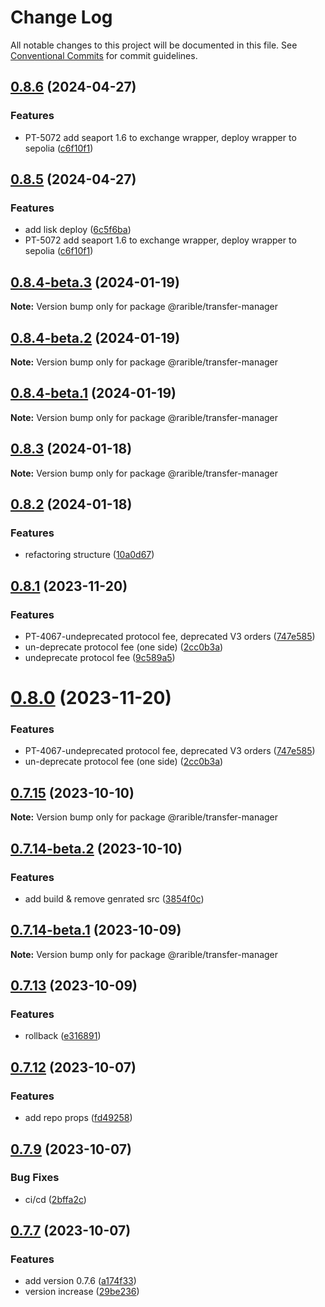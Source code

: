 # Change Log

All notable changes to this project will be documented in this file.
See [Conventional Commits](https://conventionalcommits.org) for commit guidelines.

## [0.8.6](https://github.com/rarible/protocol-contracts/compare/v0.8.1...v0.8.6) (2024-04-27)

### Features

- PT-5072 add seaport 1.6 to exchange wrapper, deploy wrapper to sepolia ([c6f10f1](https://github.com/rarible/protocol-contracts/commit/c6f10f151740dd76da0e997b8bf499f03cba00a9))

## [0.8.5](https://github.com/rarible/protocol-contracts/compare/v0.8.1...v0.8.5) (2024-04-27)

### Features

- add lisk deploy ([6c5f6ba](https://github.com/rarible/protocol-contracts/commit/6c5f6ba32a56664ee5b50dd26de3bbbb98924f36))
- PT-5072 add seaport 1.6 to exchange wrapper, deploy wrapper to sepolia ([c6f10f1](https://github.com/rarible/protocol-contracts/commit/c6f10f151740dd76da0e997b8bf499f03cba00a9))

## [0.8.4-beta.3](https://github.com/rarible/protocol-contracts/compare/v0.8.4-beta.2...v0.8.4-beta.3) (2024-01-19)

**Note:** Version bump only for package @rarible/transfer-manager

## [0.8.4-beta.2](https://github.com/rarible/protocol-contracts/compare/v0.8.4-beta.1...v0.8.4-beta.2) (2024-01-19)

**Note:** Version bump only for package @rarible/transfer-manager

## [0.8.4-beta.1](https://github.com/rarible/protocol-contracts/compare/v0.8.3...v0.8.4-beta.1) (2024-01-19)

**Note:** Version bump only for package @rarible/transfer-manager

## [0.8.3](https://github.com/rarible/protocol-contracts/compare/v0.8.2...v0.8.3) (2024-01-18)

**Note:** Version bump only for package @rarible/transfer-manager

## [0.8.2](https://github.com/rarible/protocol-contracts/compare/v0.8.1...v0.8.2) (2024-01-18)

### Features

- refactoring structure ([10a0d67](https://github.com/rarible/protocol-contracts/commit/10a0d673d9a589aa8e341ea5e3aa9c0657cabe2d))

## [0.8.1](https://github.com/rarible/protocol-contracts/compare/v0.7.15...v0.8.1) (2023-11-20)

### Features

- PT-4067-undeprecated protocol fee, deprecated V3 orders ([747e585](https://github.com/rarible/protocol-contracts/commit/747e585ff9dad2411af83014c4f5c9adbe2d8d61))
- un-deprecate protocol fee (one side) ([2cc0b3a](https://github.com/rarible/protocol-contracts/commit/2cc0b3a086ebcf2ccdba34e9fa67158ae6d44532))
- undeprecate protocol fee ([9c589a5](https://github.com/rarible/protocol-contracts/commit/9c589a57028b2f541245f0e96557c535d1740bf9))

# [0.8.0](https://github.com/rarible/protocol-contracts/compare/v0.7.15...v0.8.0) (2023-11-20)

### Features

- PT-4067-undeprecated protocol fee, deprecated V3 orders ([747e585](https://github.com/rarible/protocol-contracts/commit/747e585ff9dad2411af83014c4f5c9adbe2d8d61))
- un-deprecate protocol fee (one side) ([2cc0b3a](https://github.com/rarible/protocol-contracts/commit/2cc0b3a086ebcf2ccdba34e9fa67158ae6d44532))

## [0.7.15](https://github.com/rarible/protocol-contracts/compare/v0.7.14-beta.3...v0.7.15) (2023-10-10)

**Note:** Version bump only for package @rarible/transfer-manager

## [0.7.14-beta.2](https://github.com/rarible/protocol-contracts/compare/v0.7.14-beta.1...v0.7.14-beta.2) (2023-10-10)

### Features

- add build & remove genrated src ([3854f0c](https://github.com/rarible/protocol-contracts/commit/3854f0c2581a721e079215ad0cdcec4680bca9fd))

## [0.7.14-beta.1](https://github.com/rarible/protocol-contracts/compare/v0.7.14-beta.0...v0.7.14-beta.1) (2023-10-09)

**Note:** Version bump only for package @rarible/transfer-manager

## [0.7.13](https://github.com/rarible/protocol-contracts/compare/v0.7.12-beta.3...v0.7.13) (2023-10-09)

### Features

- rollback ([e316891](https://github.com/rarible/protocol-contracts/commit/e31689183da4619e8456a887da6ae9e80d28720c))

## [0.7.12](https://github.com/rarible/protocol-contracts/compare/v0.7.11...v0.7.12) (2023-10-07)

### Features

- add repo props ([fd49258](https://github.com/rarible/protocol-contracts/commit/fd492580d31660b34fdefed29131a54680350d05))

## [0.7.9](https://github.com/rarible/protocol-contracts/compare/v0.7.8...v0.7.9) (2023-10-07)

### Bug Fixes

- ci/cd ([2bffa2c](https://github.com/rarible/protocol-contracts/commit/2bffa2cfe39ed051dd26405386a8c7f5c25fe127))

## [0.7.7](https://github.com/rarible/protocol-contracts/compare/v0.3.0-beta7...v0.7.7) (2023-10-07)

### Features

- add version 0.7.6 ([a174f33](https://github.com/rarible/protocol-contracts/commit/a174f338fc3cc046a926e2512c2575d2b56d5759))
- version increase ([29be236](https://github.com/rarible/protocol-contracts/commit/29be236fdfefbabf0922457a9fdc3e0a219088bd))
